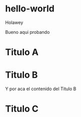 # hello-world
Holawey

Bueno aqui probando

# Titulo A

# Titulo B
Y por aca el contenido del Titulo B

# Titulo C
